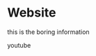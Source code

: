 <!DOCTYPE html>
<html>
<head>
    <title>website</title>
</head>
<body>
    <h1>Website</h1>
    <p>this is the boring information</p>

<a src="https://www.youtube.com/">youtube</a>
    
</body>
</html>
